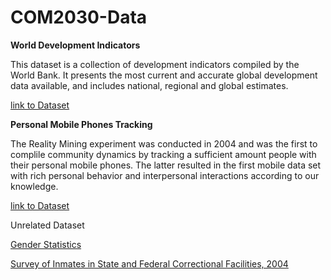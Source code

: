 # COM2030-Data
**World Development Indicators**

This dataset is a collection of development indicators compiled by the World Bank. It presents the most current and accurate global development data available, and includes national, regional and global estimates.

[link to Dataset](http://databank.worldbank.org/data/reports.aspx?source=world-development-indicators)


**Personal Mobile Phones Tracking**

The Reality Mining experiment was conducted in 2004 and was the first to complile community dynamics by tracking a sufficient amount people with their personal mobile phones. The latter resulted in the first mobile data set with rich personal behavior and interpersonal interactions according to our knowledge.

[link to Dataset](http://realitycommons.media.mit.edu/RealityMining.zip)



Unrelated Dataset


[Gender Statistics](http://datacatalog.worldbank.org/)

[Survey of Inmates in State and Federal Correctional Facilities, 2004 ](http://www.icpsr.umich.edu/icpsrweb/ICPSR/studies/4572?q=&paging.rows=25&sortBy=10)

